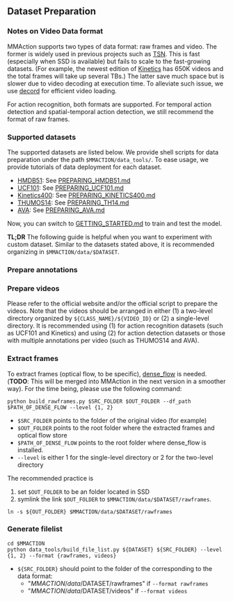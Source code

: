 ## Dataset Preparation

### Notes on Video Data format
MMAction supports two types of data format: raw frames and video. The former is widely used in previous projects such as [TSN](https://github.com/yjxiong/temporal-segment-networks).
This is fast (especially when SSD is available) but fails to scale to the fast-growing datasets.
(For example, the newest edition of [Kinetics](https://deepmind.com/research/open-source/open-source-datasets/kinetics/) has 650K  videos and the total frames will take up several TBs.)
The latter save much space but is slower due to video decoding at execution time.
To alleviate such issue, we use [decord](https://github.com/zhreshold/decord) for efficient video loading.

For action recognition, both formats are supported.
For temporal action detection and spatial-temporal action detection, we still recommend the format of raw frames.


### Supported datasets
The supported datasets are listed below.
We provide shell scripts for data preparation under the path `$MMACTION/data_tools/`.
To ease usage, we provide tutorials of data deployment for each dataset.

- [HMDB51](http://serre-lab.clps.brown.edu/resource/hmdb-a-large-human-motion-database/): See [PREPARING_HMDB51.md](https://github.com/open-mmlab/mmaction/tree/master/data_tools/hmdb51/PREPARING_HMDB51.md)
- [UCF101](https://www.crcv.ucf.edu/data/UCF101.php): See [PREPARING_UCF101.md](https://github.com/open-mmlab/mmaction/tree/master/data_tools/ucf101/PREPARING_UCF101.md)
- [Kinetics400](https://deepmind.com/research/open-source/open-source-datasets/kinetics/): See [PREPARING_KINETICS400.md](https://github.com/open-mmlab/mmaction/tree/master/data_tools/kinetics400/PREPARING_KINETICS400.md)
- [THUMOS14](https://www.crcv.ucf.edu/THUMOS14/download.html): See [PREPARING_TH14.md](https://github.com/open-mmlab/mmaction/tree/master/data_tools/thumos14/PREPARING_TH14.md)
- [AVA](https://research.google.com/ava/): See [PREPARING_AVA.md](https://github.com/open-mmlab/mmaction/tree/master/data_tools/ava/PREPARING_AVA.md)


Now, you can switch to [GETTING_STARTED.md](https://github.com/open-mmlab/mmaction/tree/master/GETTING_STARTED.md) to train and test the model.


**TL;DR** The following guide is helpful when you want to experiment with custom dataset.
Similar to the datasets stated above, it is recommended organizing in `$MMACTION/data/$DATASET`.

### Prepare annotations

### Prepare videos
Please refer to the official website and/or the official script to prepare the videos.
Note that the videos should be arranged in either (1) a two-level directory organized by `${CLASS_NAME}/${VIDEO_ID}` or (2) a single-level directory.
It is recommended using (1) for action recognition datasets (such as UCF101 and Kinetics) and using (2) for action detection datasets or those with multiple annotations per video (such as THUMOS14 and AVA).


### Extract frames
To extract frames (optical flow, to be specific), [dense_flow](https://github.com/yjxiong/dense_flow) is needed.
(**TODO**: This will be merged into MMAction in the next version in a smoother way).
For the time being, please use the following command:

```shell
python build_rawframes.py $SRC_FOLDER $OUT_FOLDER --df_path $PATH_OF_DENSE_FLOW --level {1, 2}
```
- `$SRC_FOLDER` points to the folder of the original video (for example)
- `$OUT_FOLDER` points to the root folder where the extracted frames and optical flow store 
- `$PATH_OF_DENSE_FLOW` points to the root folder where dense_flow is installed.
- `--level` is either 1 for the single-level directory or 2 for the two-level directory

The recommended practice is

1. set `$OUT_FOLDER` to be an folder located in SSD
2. symlink the link `$OUT_FOLDER` to `$MMACTION/data/$DATASET/rawframes`.

```shell
ln -s ${OUT_FOLDER} $MMACTION/data/$DATASET/rawframes
```

### Generate filelist
```shell
cd $MMACTION
python data_tools/build_file_list.py ${DATASET} ${SRC_FOLDER} --level {1, 2} --format {rawframes, videos}
```
- `${SRC_FOLDER}` should point to the folder of the corresponding to the data format:
    - "$MMACTION/data/$DATASET/rawframes" if `--format rawframes`
    - "$MMACTION/data/$DATASET/videos" if `--format videos`

